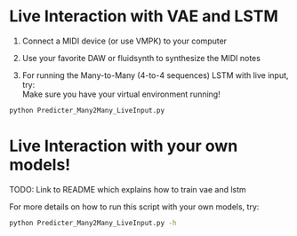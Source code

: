 # Live Interaction with VAE and LSTM

1. Connect a MIDI device (or use VMPK) to your computer

2. Use your favorite DAW or fluidsynth to synthesize the MIDI notes

3. For running the Many-to-Many (4-to-4 sequences) LSTM with live input, try:<br>
Make sure you have your virtual environment running!
```bash
python Predicter_Many2Many_LiveInput.py
```


# Live Interaction with your own models!

TODO: Link to README which explains how to train vae and lstm

For more details on how to run this script with your own models, try:
```bash
python Predicter_Many2Many_LiveInput.py -h
```